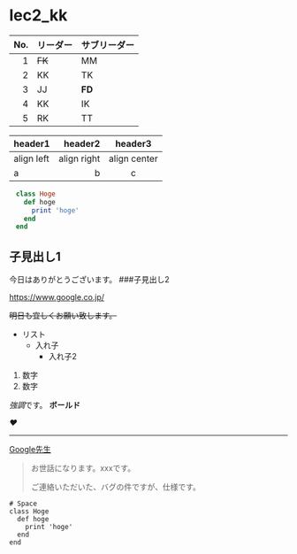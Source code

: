 # lec2_kk

|No.|リーダー|サブリーダー|
|--:|:--|:--|
|1|~~FK~~|MM|
|2|KK|TK|
|3|JJ|**FD**|
|4|KK|IK|
|5|RK|TT|


|header1|header2|header3|
|:--|--:|:--:|
|align left|align right|align center|
|a|b|c|

~~~ruby
　class Hoge
　  def hoge
　    print 'hoge'
　  end
　end
~~~

## 子見出し1
今日はありがとうございます。
###子見出し2


  https://www.google.co.jp/

~~明日も宜しくお願い致します。~~
- リスト
  - 入れ子
    - 入れ子2
1. 数字
1. 数字

*強調*です。
__ボールド__

*❤️*

----

[Google先生](https://www.google.co.jp/)

> お世話になります。xxxです。
> 
> ご連絡いただいた、バグの件ですが、仕様です。

    # Space
    class Hoge
      def hoge
        print 'hoge'
      end
    end
